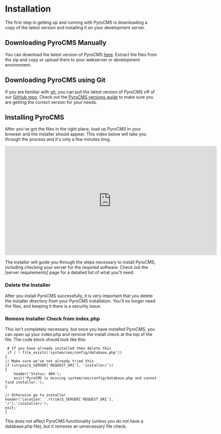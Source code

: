 # Installation

The first step in getting up and running with PyroCMS is downloading a copy of the latest version and installing it on your development server. 

## Downloading PyroCMS Manually

You can download the latest version of PyroCMS <a href="http://github.com/pyrocms/pyrocms/zipball/v{{ variables:current_version }}">here</a>. Extract the files from the zip and copy or upload them to your webserver or development environment.
 
## Downloading PyroCMS using Git

If you are familiar with [git](http://git-scm.com/), you can pull the latest version of PyroCMS off of our [GitHub repo](https://github.com/pyrocms/pyrocms). Check out the [PyroCMS versions guide](/docs/2.0/getting-started/pyrocms-versions) to make sure you are getting the correct version for your needs.

## Installing PyroCMS

After you've got the files in the right place, load up PyroCMS in your browser and the installer should appear. This video below will take you through the process and it's only a few minutes long.

<iframe src="http://player.vimeo.com/video/33693492?title=0&amp;byline=0&amp;portrait=0&amp;color=ff9933" width="700" height="360" frameborder="0" webkitAllowFullScreen mozallowfullscreen allowFullScreen></iframe>

The installer will guide you through the steps necessary to install PyroCMS, including checking your server for the required software. Check out the |server requirements| page for a detailed list of what you'll need.

### Delete the Installer

After you install PyroCMS successfully, it is very important that you delete the installer directory from your PyroCMS installation. You'll no longer need the files, and keeping it there is a security issue.

### Remove Installer Check from index.php

This isn't completely necessary, but once you have installed PyroCMS, you can open up your index.php and remove the install check at the top of the file. The code block should look like this:

     # If you have already installed then delete this
     if ( ! file_exists('system/cms/config/database.php'))
    {
	// Make sure we've not already tried this
	if (strpos($_SERVER['REQUEST_URI'], 'installer/'))
	{
		header('Status: 404');
		exit('PyroCMS is missing system/cms/config/database.php and cannot find installer.');
	}
	
	// Otherwise go to installer
	header('Location: '.rtrim($_SERVER['REQUEST_URI'], '/').'/installer/');
	exit;
    }

This does not affect PyroCMS functionality (unless you do not have a database.php file), but it removes an unnecessary file check.